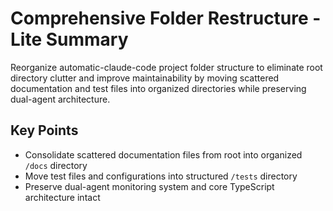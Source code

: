 # Comprehensive Folder Restructure - Lite Summary

Reorganize automatic-claude-code project folder structure to eliminate root directory clutter and improve maintainability by moving scattered documentation and test files into organized directories while preserving dual-agent architecture.

## Key Points
- Consolidate scattered documentation files from root into organized `/docs` directory
- Move test files and configurations into structured `/tests` directory  
- Preserve dual-agent monitoring system and core TypeScript architecture intact